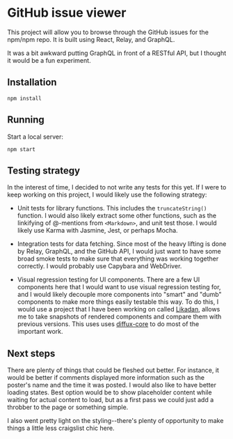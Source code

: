 # GitHub issue viewer

This project will allow you to browse through the GitHub issues for the npm/npm
repo. It is built using React, Relay, and GraphQL.

It was a bit awkward putting GraphQL in front of a RESTful API, but I thought it
would be a fun experiment.

## Installation

```
npm install
```

## Running

Start a local server:

```
npm start
```

## Testing strategy

In the interest of time, I decided to not write any tests for this yet. If I
were to keep working on this project, I would likely use the following strategy:

- Unit tests for library functions. This includes the `truncateString()`
  function. I would also likely extract some other functions, such as the
  linkifying of @-mentions from `<Markdown>`, and unit test those. I would
  likely use Karma with Jasmine, Jest, or perhaps Mocha.

- Integration tests for data fetching. Since most of the heavy lifting is done
  by Relay, GraphQL, and the GitHub API, I would just want to have some broad
  smoke tests to make sure that everything was working together correctly. I
  would probably use Capybara and WebDriver.

- Visual regression testing for UI components. There are a few UI components
  here that I would want to use visual regression testing for, and I would
  likely decouple more components into "smart" and "dumb" components to make
  more things easily testable this way. To do this, I would use a project that I
  have been working on called [Likadan](https://github.com/trotzig/likadan),
  allows me to take snapshots of rendered components and compare them with
  previous versions. This uses uses
  [diffux-core](https://github.com/diffux/diffux-core) to do most of the
  important work.

## Next steps

There are plenty of things that could be fleshed out better. For instance, it
would be better if comments displayed more information such as the poster's name
and the time it was posted. I would also like to have better loading states.
Best option would be to show placeholder content while waiting for actual
content to load, but as a first pass we could just add a throbber to the page or
something simple.

I also went pretty light on the styling--there's plenty of opportunity to make
things a little less craigslist chic here.

